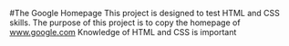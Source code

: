 #The Google Homepage
This project is designed to test HTML and CSS skills.  The purpose of this project is to copy the homepage of www.google.com
Knowledge of HTML and CSS is important